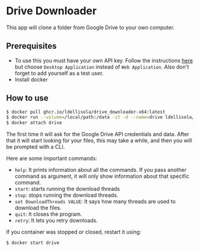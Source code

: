 # Drive Downloader

This app will clone a folder from Google Drive to your own computer.

## Prerequisites

- To use this you must have your own API key. Follow the instructions [here](https://www.iperiusbackup.net/en/how-to-enable-google-drive-api-and-get-client-credentials/) but choose `Desktop Application` instead of `Web Application`. Also don't forget to add yourself as a test user.
- Install docker

## How to use

```bash
$ docker pull ghcr.io/ldellisola/drive_downloader-x64:latest
$ docker run --volume=/local/path:/data -it -d --name=drive ldellisola/drive_downloader-x64:latest
$ docker attach drive
```

 The first time it will ask for the Google Drive API credentials and data. After that it will start looking for your files, this may take a while, and then you will be prompted with a CLI.

Here are some important commands:

- `help`: It prints information about all the commands. If you pass another command as argument, it will only show information about that specific command.
- `start`: starts running the download threads
- `stop`: stops running the download threads.
- `set DownloadThreads VALUE`: It says how many threads are used to download the files.
- `quit`: It closes the program.
- `retry`: It lets you retry downloads.

If you container was stopped or closed, restart it using:

```bash
$ docker start drive
```

